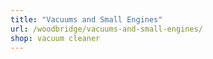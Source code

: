 ```yaml
---
title: "Vacuums and Small Engines"
url: /woodbridge/vacuums-and-small-engines/
shop: vacuum cleaner
---
```

